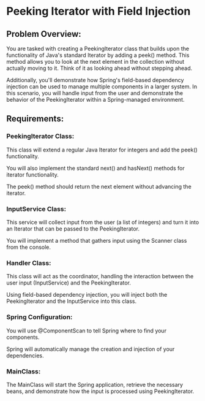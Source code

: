 # Peeking Iterator with Field Injection
## Problem Overview:

You are tasked with creating a PeekingIterator class that builds upon the functionality of Java's standard Iterator by adding a peek() method. This method allows you to look at the next element in the collection without actually moving to it. Think of it as looking ahead without stepping ahead.

Additionally, you'll demonstrate how Spring's field-based dependency injection can be used to manage multiple components in a larger system. In this scenario, you will handle input from the user and demonstrate the behavior of the PeekingIterator within a Spring-managed environment.

## Requirements:
### PeekingIterator Class:

This class will extend a regular Java Iterator for integers and add the peek() functionality.

You will also implement the standard next() and hasNext() methods for iterator functionality.

The peek() method should return the next element without advancing the iterator.

### InputService Class:

This service will collect input from the user (a list of integers) and turn it into an Iterator that can be passed to the PeekingIterator.

You will implement a method that gathers input using the Scanner class from the console.

### Handler Class:

This class will act as the coordinator, handling the interaction between the user input (InputService) and the PeekingIterator.

Using field-based dependency injection, you will inject both the PeekingIterator and the InputService into this class.

### Spring Configuration:

You will use @ComponentScan to tell Spring where to find your components.

Spring will automatically manage the creation and injection of your dependencies.

### MainClass:

The MainClass will start the Spring application, retrieve the necessary beans, and demonstrate how the input is processed using PeekingIterator.